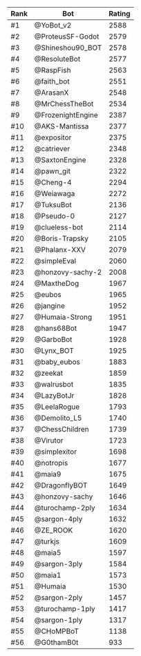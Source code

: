Rank|Bot|Rating
---|---|---
#1|@YoBot_v2|2588
#2|@ProteusSF-Godot|2579
#3|@Shineshou90_BOT|2578
#4|@ResoluteBot|2577
#5|@RaspFish|2563
#6|@faith_bot|2551
#7|@ArasanX|2548
#8|@MrChessTheBot|2534
#9|@FrozenightEngine|2387
#10|@AKS-Mantissa|2377
#11|@expositor|2375
#12|@catriever|2348
#13|@SaxtonEngine|2328
#14|@pawn_git|2322
#15|@Cheng-4|2294
#16|@Weiawaga|2272
#17|@TuksuBot|2136
#18|@Pseudo-0|2127
#19|@clueless-bot|2114
#20|@Boris-Trapsky|2105
#21|@Phalanx-XXV|2079
#22|@simpleEval|2060
#23|@honzovy-sachy-2|2008
#24|@MaxtheDog|1967
#25|@eubos|1965
#26|@jangine|1952
#27|@Humaia-Strong|1951
#28|@hans68Bot|1947
#29|@GarboBot|1928
#30|@Lynx_BOT|1925
#31|@baby_eubos|1883
#32|@zeekat|1859
#33|@walrusbot|1835
#34|@LazyBotJr|1828
#35|@LeelaRogue|1793
#36|@Demolito_L5|1740
#37|@ChessChildren|1739
#38|@Virutor|1723
#39|@simplexitor|1698
#40|@notropis|1677
#41|@maia9|1675
#42|@DragonflyBOT|1649
#43|@honzovy-sachy|1646
#44|@turochamp-2ply|1634
#45|@sargon-4ply|1632
#46|@ZE_ROOK|1620
#47|@turkjs|1609
#48|@maia5|1597
#49|@sargon-3ply|1584
#50|@maia1|1573
#51|@Humaia|1530
#52|@sargon-2ply|1457
#53|@turochamp-1ply|1417
#54|@sargon-1ply|1317
#55|@CHoMPBoT|1138
#56|@G0thamB0t|933
